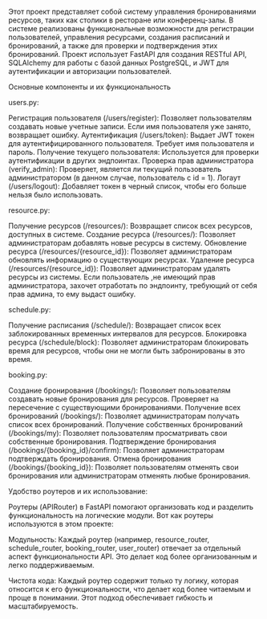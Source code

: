 Этот проект представляет собой систему управления бронированиями ресурсов, таких как столики в ресторане или конференц-залы. В системе реализованы функциональные возможности для регистрации пользователей, управления ресурсами, создания расписаний и бронирований, а также для проверки и подтверждения этих бронирований. Проект использует FastAPI для создания RESTful API, SQLAlchemy для работы с базой данных PostgreSQL, и JWT для аутентификации и авторизации пользователей.

Основные компоненты и их функциональность


users.py:

Регистрация пользователя (/users/register): Позволяет пользователям создавать новые учетные записи. Если имя пользователя уже занято, возвращает ошибку.
Аутентификация (/users/token): Выдает JWT токен для аутентифицированного пользователя. Требует имя пользователя и пароль.
Получение текущего пользователя: Используется для проверки аутентификации в других эндпоинтах.
Проверка прав администратора (verify_admin): Проверяет, является ли текущий пользователь администратором (в данном случае, пользователь с id = 1).
Логаут (/users/logout): Добавляет токен в черный список, чтобы его больше нельзя было использовать.


resource.py:

Получение ресурсов (/resources/): Возвращает список всех ресурсов, доступных в системе.
Создание ресурса (/resources/): Позволяет администраторам добавлять новые ресурсы в систему.
Обновление ресурса (/resources/{resource_id}): Позволяет администраторам обновлять информацию о существующих ресурсах.
Удаление ресурса (/resources/{resource_id}): Позволяет администраторам удалять ресурсы из системы.
Если пользователь ,не имеющий прав администратора, захочет отработать по эндпоинту, требующий от себя прав админа, то ему выдаст ошибку.

schedule.py:

Получение расписания (/schedule/): Возвращает список всех заблокированных временных интервалов для ресурсов.
Блокировка ресурса (/schedule/block): Позволяет администраторам блокировать время для ресурсов, чтобы они не могли быть забронированы в это время.


booking.py:

Создание бронирования (/bookings/): Позволяет пользователям создавать новые бронирования для ресурсов. Проверяет на пересечение с существующими бронированиями.
Получение всех бронирований (/bookings/): Позволяет администраторам получать список всех бронирований.
Получение собственных бронирований (/bookings/my): Позволяет пользователям просматривать свои собственные бронирования.
Подтверждение бронирования (/bookings/{booking_id}/confirm): Позволяет администраторам подтверждать бронирования.
Отмена бронирования (/bookings/{booking_id}): Позволяет пользователям отменять свои бронирования или администраторам отменять любые бронирования.


Удобство роутеров и их использование:


Роутеры (APIRouter) в FastAPI помогают организовать код и разделить функциональность на логические модули. Вот как роутеры используются в этом проекте:


Модульность: Каждый роутер (например, resource_router, schedule_router, booking_router, user_router) отвечает за отдельный аспект функциональности API. Это делает код более организованным и легко поддерживаемым.

Чистота кода: Каждый роутер содержит только ту логику, которая относится к его функциональности, что делает код более читаемым и проще в понимании. Этот подход обеспечивает гибкость и масштабируемость.

